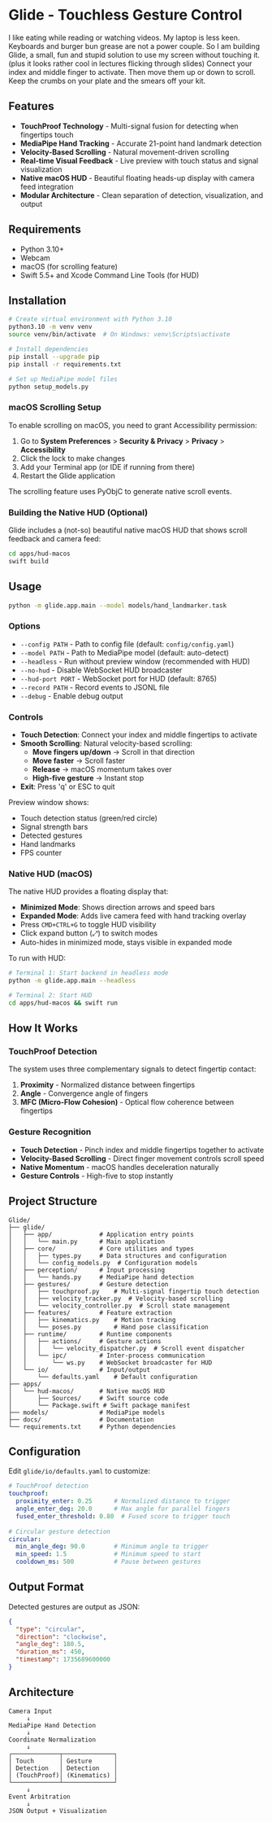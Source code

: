 # Glide - Touchless Gesture Control

I like eating while reading or watching videos. My laptop is less keen. Keyboards and burger bun grease are not a power couple. So I am building Glide, a small, fun and stupid solution to use my screen without touching it.
(plus it looks rather cool in lectures flicking through slides)
Connect your index and middle finger to activate. Then move them up or down to scroll. Keep the crumbs on your plate and the smears off your kit.

## Features

- **TouchProof Technology** - Multi-signal fusion for detecting when fingertips touch
- **MediaPipe Hand Tracking** - Accurate 21-point hand landmark detection  
- **Velocity-Based Scrolling** - Natural movement-driven scrolling
- **Real-time Visual Feedback** - Live preview with touch status and signal visualization
- **Native macOS HUD** - Beautiful floating heads-up display with camera feed integration
- **Modular Architecture** - Clean separation of detection, visualization, and output

## Requirements

- Python 3.10+
- Webcam
- macOS (for scrolling feature)
- Swift 5.5+ and Xcode Command Line Tools (for HUD)

## Installation

```bash
# Create virtual environment with Python 3.10
python3.10 -m venv venv
source venv/bin/activate  # On Windows: venv\Scripts\activate

# Install dependencies
pip install --upgrade pip
pip install -r requirements.txt

# Set up MediaPipe model files
python setup_models.py
```

### macOS Scrolling Setup

To enable scrolling on macOS, you need to grant Accessibility permission:

1. Go to **System Preferences** > **Security & Privacy** > **Privacy** > **Accessibility**
2. Click the lock to make changes
3. Add your Terminal app (or IDE if running from there)
4. Restart the Glide application

The scrolling feature uses PyObjC to generate native scroll events.

### Building the Native HUD (Optional)

Glide includes a (not-so) beautiful native macOS HUD that shows scroll feedback and camera feed:

```bash
cd apps/hud-macos
swift build
```

## Usage

```bash
python -m glide.app.main --model models/hand_landmarker.task
```

### Options

- `--config PATH` - Path to config file (default: `config/config.yaml`)
- `--model PATH` - Path to MediaPipe model (default: auto-detect)
- `--headless` - Run without preview window (recommended with HUD)
- `--no-hud` - Disable WebSocket HUD broadcaster
- `--hud-port PORT` - WebSocket port for HUD (default: 8765)
- `--record PATH` - Record events to JSONL file
- `--debug` - Enable debug output

### Controls

- **Touch Detection**: Connect your index and middle fingertips to activate
- **Smooth Scrolling**: Natural velocity-based scrolling:
  - **Move fingers up/down** → Scroll in that direction
  - **Move faster** → Scroll faster
  - **Release** → macOS momentum takes over
  - **High-five gesture** → Instant stop
- **Exit**: Press 'q' or ESC to quit

Preview window shows:
- Touch detection status (green/red circle)
- Signal strength bars
- Detected gestures
- Hand landmarks
- FPS counter

### Native HUD (macOS)

The native HUD provides a floating display that:
- **Minimized Mode**: Shows direction arrows and speed bars
- **Expanded Mode**: Adds live camera feed with hand tracking overlay
- Press `CMD+CTRL+G` to toggle HUD visibility
- Click expand button (⤢) to switch modes
- Auto-hides in minimized mode, stays visible in expanded mode

To run with HUD:
```bash
# Terminal 1: Start backend in headless mode
python -m glide.app.main --headless

# Terminal 2: Start HUD
cd apps/hud-macos && swift run
```

## How It Works

### TouchProof Detection
The system uses three complementary signals to detect fingertip contact:

1. **Proximity** - Normalized distance between fingertips
2. **Angle** - Convergence angle of fingers
3. **MFC (Micro-Flow Cohesion)** - Optical flow coherence between fingertips

### Gesture Recognition
- **Touch Detection** - Pinch index and middle fingertips together to activate
- **Velocity-Based Scrolling** - Direct finger movement controls scroll speed
- **Native Momentum** - macOS handles deceleration naturally
- **Gesture Controls** - High-five to stop instantly

## Project Structure

```
Glide/
├── glide/
│   ├── app/             # Application entry points
│   │   └── main.py      # Main application
│   ├── core/            # Core utilities and types
│   │   ├── types.py     # Data structures and configuration
│   │   └── config_models.py  # Configuration models
│   ├── perception/      # Input processing
│   │   └── hands.py     # MediaPipe hand detection
│   ├── gestures/        # Gesture detection
│   │   ├── touchproof.py    # Multi-signal fingertip touch detection
│   │   ├── velocity_tracker.py  # Velocity-based scrolling
│   │   └── velocity_controller.py  # Scroll state management
│   ├── features/        # Feature extraction
│   │   ├── kinematics.py    # Motion tracking
│   │   └── poses.py         # Hand pose classification
│   ├── runtime/         # Runtime components
│   │   ├── actions/     # Gesture actions
│   │   │   └── velocity_dispatcher.py  # Scroll event dispatcher
│   │   └── ipc/         # Inter-process communication
│   │       └── ws.py    # WebSocket broadcaster for HUD
│   └── io/              # Input/output
│       └── defaults.yaml    # Default configuration
├── apps/
│   └── hud-macos/       # Native macOS HUD
│       ├── Sources/     # Swift source code
│       └── Package.swift # Swift package manifest
├── models/              # MediaPipe models
├── docs/                # Documentation
└── requirements.txt     # Python dependencies
```

## Configuration

Edit `glide/io/defaults.yaml` to customize:

```yaml
# TouchProof detection
touchproof:
  proximity_enter: 0.25      # Normalized distance to trigger
  angle_enter_deg: 20.0      # Max angle for parallel fingers
  fused_enter_threshold: 0.80  # Fused score to trigger touch
  
# Circular gesture detection  
circular:
  min_angle_deg: 90.0        # Minimum angle to trigger
  min_speed: 1.5             # Minimum speed to start
  cooldown_ms: 500           # Pause between gestures
```

## Output Format

Detected gestures are output as JSON:

```json
{
  "type": "circular",
  "direction": "clockwise",
  "angle_deg": 180.5,
  "duration_ms": 450,
  "timestamp": 1735689600000
}
```

## Architecture

```
Camera Input
     ↓
MediaPipe Hand Detection
     ↓
Coordinate Normalization
     ↓
┌─────────────┬──────────────┐
│ Touch       │ Gesture      │
│ Detection   │ Detection    │
│ (TouchProof)│ (Kinematics) │
└─────────────┴──────────────┘
     ↓
Event Arbitration
     ↓
JSON Output + Visualization
```